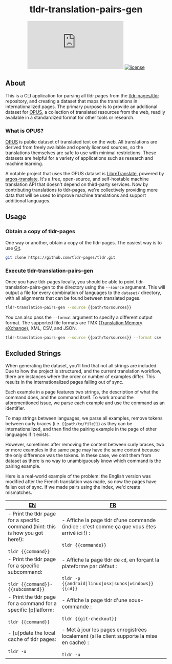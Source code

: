 <div align="center">
  <h1>tldr-translation-pairs-gen</h1>

[![Matrix chat][matrix-image]][matrix-url]
[![license][license-image]][license-url]

[matrix-url]: https://matrix.to/#/#tldr-pages:matrix.org
[matrix-image]: https://img.shields.io/matrix/tldr-pages:matrix.org?label=Chat+on+Matrix
[license-url]: https://github.com/tldr-pages/tldr-translation-pairs-gen/blob/main/LICENSE
[license-image]: https://img.shields.io/badge/license-MIT-blue.svg
</div>

## About

This is a CLI application for parsing all tldr pages from the [tldr-pages/tldr](https://github.com/tldr-pages/tldr) repository, and creating a dataset that maps the translations in internationalized pages. The primary purpose is to provide an additional dataset for [OPUS](https://opus.nlpl.eu/), a collection of translated resources from the web, readily available in a standardized format for other tools or research.

### What is OPUS?

[OPUS](https://opus.nlpl.eu/) is public dataset of translated text on the web. All translations are derived from freely available and openly licensed sources, so the translations themselves are safe to use with minimal restrictions. These datasets are helpful for a variety of applications such as research and machine learning.

A notable project that uses the OPUS dataset is [LibreTranslate](https://libretranslate.com/), powered by [argos-translate](https://github.com/argosopentech/argos-translate/). It's a free, open-source, and self-hostable machine translation API that doesn't depend on third-party services. Now by contributing translations to tldr-pages, we're collectively providing more data that will be used to improve machine translations and support additional languages.

## Usage

### Obtain a copy of tldr-pages

One way or another, obtain a copy of the tldr-pages. The easiest way is to use [Git](https://git-scm.com/).

```sh
git clone https://github.com/tldr-pages/tldr.git
```

### Execute tldr-translation-pairs-gen

Once you have tldr-pages locally, you should be able to point tldr-translation-pairs-gen to the directory using the `--source` argument. This will output a file for every combination of languages to the `dataset/` directory, with all alignments that can be found between translated pages.

```sh
tldr-translation-pairs-gen --source {{path/to/sources}}
```

You can also pass the `--format` argument to specify a different output format. The supported file formats are TMX ([Translation Memory eXchange](https://en.wikipedia.org/wiki/Translation_Memory_eXchange)), XML, CSV, and JSON.

```sh
tldr-translation-pairs-gen --source {{path/to/sources}} --format csv
```

## Excluded Strings

When generating the dataset, you'll find that not all strings are included. Due to how the project is structured, and the current translation workflow, there are instances where the order or number of examples differ. This results in the internationalized pages falling out of sync.

Each example in a page features two strings, the description of what the command does, and the command itself. To work around the aforementioned issue, we parse each example and use the command as an identifier.

To map strings between languages, we parse all examples, remove tokens between curly braces (i.e. `{{path/to/file}}`) as they can be internationalized, and then find the pairing example in the page of other languages if it exists.

However, sometimes after removing the content between curly braces, two or more examples in the same page may have the same content because the only difference was the tokens. In these case, we omit them from dataset as there is no way to unambiguously know which command is the pairing example.

Here is a real-world example of the problem: the English version was modified after the French translation was made, so now the pages have fallen out of sync. If we made pairs using the index, we'd create mismatches.

| [EN](https://github.com/tldr-pages/tldr/blob/77decbbb90597baa942e224da2138477d273fc86/pages/common/tldr.md) | [FR](https://github.com/SethFalco/tldr/blob/051d085b7b684aec7413e2ea2ea36cc24406ce16/pages.fr/common/tldr.md) |
|---|---|
| - Print the tldr page for a specific command (hint: this is how you got here!): <br><br> `tldr {{command}}` | - Affiche la page tldr d'une commande (indice : c'est comme ça que vous êtes arrivé ici !) : <br><br> `tldr {{commande}}`
| - Print the tldr page for a specific subcommand: <br><br> `tldr {{command}}-{{subcommand}}` | - Affiche la page tldr de `cd`, en forçant la plateforme par défaut : <br><br> `tldr -p {{android\|linux\|osx\|sunos\|windows}} {{cd}}`
| - Print the tldr page for a command for a specific [p]latform: <br><br> `tldr {{command}}` | - Affiche la page tldr d'une sous-commande : <br><br> `tldr {{git-checkout}}`
| - [u]pdate the local cache of tldr pages: <br><br> `tldr -u` | - Met à jour les pages enregistrées localement (si le client supporte la mise en cache) : <br><br> `tldr -u`
